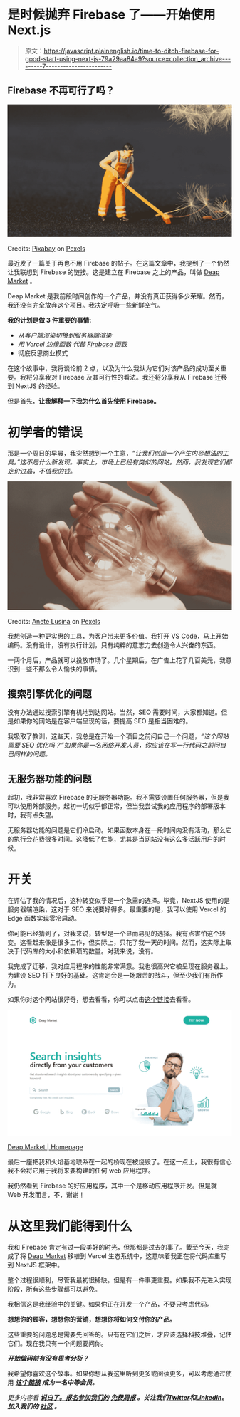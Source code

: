 # 是时候抛弃 Firebase 了——开始使用 Next.js

> 原文：<https://javascript.plainenglish.io/time-to-ditch-firebase-for-good-start-using-next-js-79a29aa84a9?source=collection_archive---------7----------------------->

## Firebase 不再可行了吗？

![](img/1997fb7d1be1090b6a7f15ebc4f63f48.png)

Credits: [Pixabay](https://www.pexels.com/sk-sk/@pixabay?utm_content=attributionCopyText&utm_medium=referral&utm_source=pexels) on [Pexels](https://www.pexels.com/sk-sk/fotka/kvet-semena-farby-hracka-434163/?utm_content=attributionCopyText&utm_medium=referral&utm_source=pexels)

最近发了一篇关于再也不用 Firebase 的帖子。在这篇文章中，我提到了一个仍然让我联想到 Firebase 的链接。这是建立在 Firebase 之上的产品，叫做 [Deap Market](https://deapmarket.com/) 。

Deap Market 是我前段时间创作的一个产品，并没有真正获得多少荣耀。然而，我还没有完全放弃这个项目。我决定呼吸一些新鲜空气。

**我的计划是做 3 件重要的事情:**

*   *从客户端渲染切换到服务器端渲染*
*   *用 Vercel* [*边缘函数*](https://vercel.com/docs/concepts/functions/edge-functions) *代替* [*Firebase 函数*](https://firebase.google.com/products/functions)
*   彻底反思商业模式

在这个故事中，我将谈论前 2 点，以及为什么我认为它们对该产品的成功至关重要。我将分享我对 Firebase 及其可行性的看法。我还将分享我从 Firebase 迁移到 NextJS 的经验。

但是首先，**让我解释一下我为什么首先使用 Firebase。**

# 初学者的错误

那是一个周日的早晨，我突然想到一个主意，*“让我们创造一个产生内容想法的工具。”这不是什么新发现。事实上，市场上已经有类似的网站。然而，我发现它们都定价过高，不值我的钱。*

![](img/6894d86d224628f74cfb8607e589437e.png)

Credits: [Anete Lusina](https://www.pexels.com/sk-sk/@anete-lusina?utm_content=attributionCopyText&utm_medium=referral&utm_source=pexels) on [Pexels](https://www.pexels.com/sk-sk/fotka/inspiracia-sebaisty-napad-apartman-4792509/?utm_content=attributionCopyText&utm_medium=referral&utm_source=pexels)

我想创造一种更实惠的工具，为客户带来更多价值。我打开 VS Code，马上开始编码。没有设计，没有执行计划，只有纯粹的意志力去创造令人兴奋的东西。

一两个月后，产品就可以投放市场了。几个星期后，在广告上花了几百美元，我意识到一些不那么令人愉快的事情。

## 搜索引擎优化的问题

没有办法通过搜索引擎有机地到达网站。当然，SEO 需要时间，大家都知道。但是如果你的网站是在客户端呈现的话，要提高 SEO 是相当困难的。

我吸取了教训，这些天，我总是在开始一个项目之前问自己一个问题，*“这个网站需要 SEO 优化吗？”如果你是一名网络开发人员，你应该在写一行代码之前问自己同样的问题。*

## 无服务器功能的问题

起初，我非常喜欢 Firebase 的无服务器功能。我不需要设置任何服务器，但是我可以使用外部服务。起初一切似乎都正常，但当我尝试我的应用程序的部署版本时，我有点失望。

无服务器功能的问题是它们冷启动。如果函数本身在一段时间内没有活动，那么它的执行会花费很多时间。这降低了性能，尤其是当网站没有这么多活跃用户的时候。

# 开关

在评估了我的情况后，这种转变似乎是一个急需的选择。毕竟，NextJS 使用的是服务器端渲染，这对于 SEO 来说要好得多。最重要的是，我可以使用 Vercel 的 Edge 函数实现零冷启动。

你可能已经猜到了，对我来说，转型是一个显而易见的选择。我有点害怕这个转变。这看起来像是很多工作，但实际上，只花了我一天的时间。然而，这实际上取决于代码库的大小和依赖项的数量。对我来说，没有。

我完成了迁移，我对应用程序的性能非常满意。我也很高兴它被呈现在服务器上。为建设 SEO 打下良好的基础。这肯定会是一场艰苦的战斗，但至少我们有所作为。

如果你对这个网站很好奇，想去看看，你可以点击[这个链接](https://deapmarket.com/)去看看。

![](img/b6fc939b0896ed4c61ded815854ef167.png)

[Deap Market | Homepage](https://deapmarket.com/)

最后一座把我和火焰基地联系在一起的桥现在被烧毁了。在这一点上，我很有信心我不会将它用于我将来要构建的任何 web 应用程序。

我仍然看到 Firebase 的好应用程序，其中一个是移动应用程序开发。但是就 Web 开发而言，不，谢谢！

# 从这里我们能得到什么

我和 Firebase 肯定有过一段美好的时光，但那都是过去的事了。截至今天，我完成了将 [Deap Market](https://deapmarket.com/) 移植到 Vercel 生态系统中，这意味着我正在将代码库重写到 NextJS 框架中。

整个过程很顺利，尽管我最初很稀缺。但是有一件事更重要。如果我不先进入实现阶段，所有这些步骤都可以避免。

我相信这是我经验中的关键。如果你正在开发一个产品，不要只考虑代码。

**想想你的顾客，想想你的营销，想想你将如何交付你的产品。**

这些重要的问题总是需要先回答的。只有在它们之后，才应该选择科技堆叠，记住它们。现在我只有一个问题要问你。

***开始编码前有没有思考分析？***

我希望你喜欢这个故事。如果你想从我这里听到更多或阅读更多，可以考虑通过使用 [***这个链接***](https://bernardbad.medium.com/membership) ***成为一名中等会员。***

*更多内容看* [***说白了。报名参加我们的***](https://plainenglish.io/) **[***免费周报***](http://newsletter.plainenglish.io/) *。关注我们*[***Twitter***](https://twitter.com/inPlainEngHQ)*和*[***LinkedIn***](https://www.linkedin.com/company/inplainenglish/)*。加入我们的* [***社区***](https://discord.gg/GtDtUAvyhW) *。***